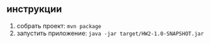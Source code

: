 ## инструкции

1. собрать проект: `mvn package`
2. запустить приложение: `java -jar target/HW2-1.0-SNAPSHOT.jar`
